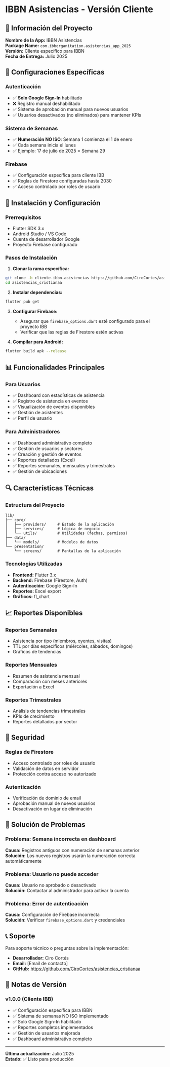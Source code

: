 # IBBN Asistencias - Versión Cliente

## 📱 Información del Proyecto

**Nombre de la App:** IBBN Asistencias  
**Package Name:** `com.ibborganitation.asistencias_app_2025`  
**Versión:** Cliente específico para IBBN  
**Fecha de Entrega:** Julio 2025  

## 🔧 Configuraciones Específicas

### Autenticación
- ✅ **Solo Google Sign-In** habilitado
- ❌ Registro manual deshabilitado
- ✅ Sistema de aprobación manual para nuevos usuarios
- ✅ Usuarios desactivados (no eliminados) para mantener KPIs

### Sistema de Semanas
- ✅ **Numeración NO ISO**: Semana 1 comienza el 1 de enero
- ✅ Cada semana inicia el lunes
- ✅ Ejemplo: 17 de julio de 2025 = Semana 29

### Firebase
- ✅ Configuración específica para cliente IBB
- ✅ Reglas de Firestore configuradas hasta 2030
- ✅ Acceso controlado por roles de usuario

## 🚀 Instalación y Configuración

### Prerrequisitos
- Flutter SDK 3.x
- Android Studio / VS Code
- Cuenta de desarrollador Google
- Proyecto Firebase configurado

### Pasos de Instalación

1. **Clonar la rama específica:**
```bash
git clone -b cliente-ibbn-asistencias https://github.com/CiroCortes/asistencias_cristianaa.git
cd asistencias_cristianaa
```

2. **Instalar dependencias:**
```bash
flutter pub get
```

3. **Configurar Firebase:**
   - Asegurar que `firebase_options.dart` esté configurado para el proyecto IBB
   - Verificar que las reglas de Firestore estén activas

4. **Compilar para Android:**
```bash
flutter build apk --release
```

## 📊 Funcionalidades Principales

### Para Usuarios
- ✅ Dashboard con estadísticas de asistencia
- ✅ Registro de asistencia en eventos
- ✅ Visualización de eventos disponibles
- ✅ Gestión de asistentes
- ✅ Perfil de usuario

### Para Administradores
- ✅ Dashboard administrativo completo
- ✅ Gestión de usuarios y sectores
- ✅ Creación y gestión de eventos
- ✅ Reportes detallados (Excel)
- ✅ Reportes semanales, mensuales y trimestrales
- ✅ Gestión de ubicaciones

## 🔍 Características Técnicas

### Estructura del Proyecto
```
lib/
├── core/
│   ├── providers/     # Estado de la aplicación
│   ├── services/      # Lógica de negocio
│   └── utils/         # Utilidades (fechas, permisos)
├── data/
│   └── models/        # Modelos de datos
└── presentation/
    └── screens/       # Pantallas de la aplicación
```

### Tecnologías Utilizadas
- **Frontend:** Flutter 3.x
- **Backend:** Firebase (Firestore, Auth)
- **Autenticación:** Google Sign-In
- **Reportes:** Excel export
- **Gráficos:** fl_chart

## 📈 Reportes Disponibles

### Reportes Semanales
- Asistencia por tipo (miembros, oyentes, visitas)
- TTL por días específicos (miércoles, sábados, domingos)
- Gráficos de tendencias

### Reportes Mensuales
- Resumen de asistencia mensual
- Comparación con meses anteriores
- Exportación a Excel

### Reportes Trimestrales
- Análisis de tendencias trimestrales
- KPIs de crecimiento
- Reportes detallados por sector

## 🔐 Seguridad

### Reglas de Firestore
- Acceso controlado por roles de usuario
- Validación de datos en servidor
- Protección contra acceso no autorizado

### Autenticación
- Verificación de dominio de email
- Aprobación manual de nuevos usuarios
- Desactivación en lugar de eliminación

## 🐛 Solución de Problemas

### Problema: Semana incorrecta en dashboard
**Causa:** Registros antiguos con numeración de semanas anterior  
**Solución:** Los nuevos registros usarán la numeración correcta automáticamente

### Problema: Usuario no puede acceder
**Causa:** Usuario no aprobado o desactivado  
**Solución:** Contactar al administrador para activar la cuenta

### Problema: Error de autenticación
**Causa:** Configuración de Firebase incorrecta  
**Solución:** Verificar `firebase_options.dart` y credenciales

## 📞 Soporte

Para soporte técnico o preguntas sobre la implementación:
- **Desarrollador:** Ciro Cortés
- **Email:** [Email de contacto]
- **GitHub:** https://github.com/CiroCortes/asistencias_cristianaa

## 📝 Notas de Versión

### v1.0.0 (Cliente IBB)
- ✅ Configuración específica para IBBN
- ✅ Sistema de semanas NO ISO implementado
- ✅ Solo Google Sign-In habilitado
- ✅ Reportes completos implementados
- ✅ Gestión de usuarios mejorada
- ✅ Dashboard administrativo completo

---

**Última actualización:** Julio 2025  
**Estado:** ✅ Listo para producción 